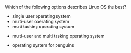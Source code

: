Which of the following options describes Linux OS the best?

* single user operating system
* multi-user operating system
* multi tasking operating system
+ multi-user and multi tasking operating system
* operating system for penguins
